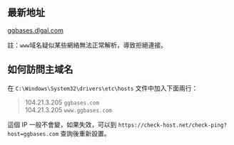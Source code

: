 ## 最新地址
[ggbases.dlgal.com](https://ggbases.dlgal.com)

註：`www`域名疑似某些網絡無法正常解析，導致拒絕連接。
## 如何訪問主域名
在 `C:\Windows\System32\drivers\etc\hosts` 文件中加入下面兩行：

>104.21.3.205	`ggbases.com`  
>104.21.3.205 `www.ggbases.com`  

這個 IP 一般不會變，如果失效，可以到 `https://check-host.net/check-ping?host=ggbases.com` 查詢後重新設置。
